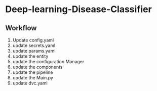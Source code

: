 # Deep-learning-Disease-Classifier

## Workflow

1. Update config.yaml
2. update secrets.yaml
3. update params.yaml
4. update the entity
5. update the configuration Manager
6. update the components
7. update the pipeline
8. update the Main.py
9. update dvc.yaml



